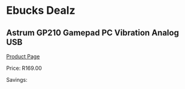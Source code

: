 
# Ebucks Dealz
## Astrum GP210 Gamepad PC Vibration Analog USB
[Product Page](https://www.ebucks.com/web/shop/productSelected.do?prodId=1227762923&catId=365757697)

Price: R169.00

Savings: 


	